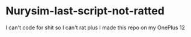 # Nurysim-last-script-not-ratted
I can't code for shit so I can't rat plus I made this repo on my OnePlus 12 
